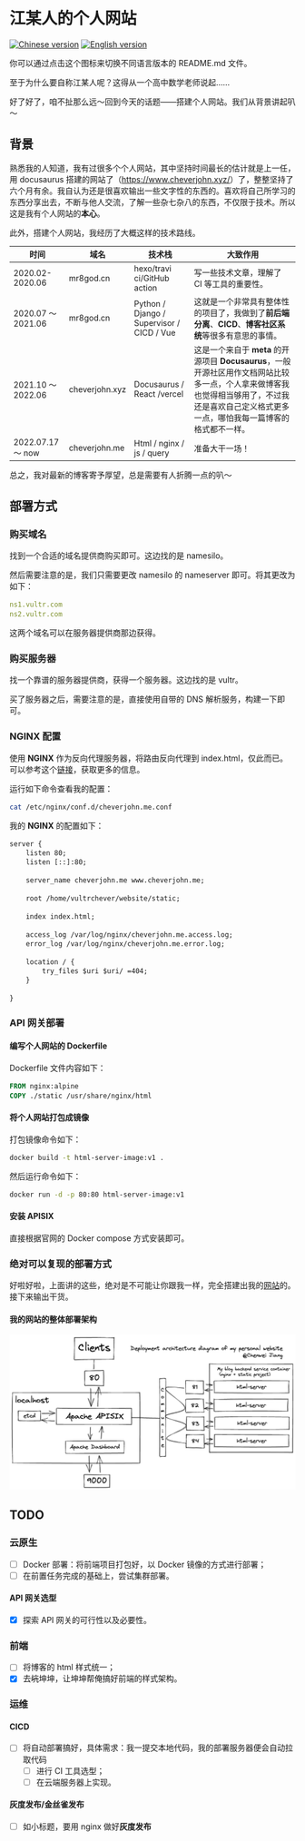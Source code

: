 # 江某人的个人网站

[![Chinese version](http://cdn.mr8god.cn/img/chinese.svg)](README-zh.md)  [![English version](https://cdn.mr8god.cn/img/english.svg)](README.md)

你可以通过点击这个图标来切换不同语言版本的 README.md 文件。

至于为什么要自称江某人呢？这得从一个高中数学老师说起……

好了好了，咱不扯那么远～回到今天的话题——搭建个人网站。我们从背景讲起叭～

## 背景

熟悉我的人知道，我有过很多个个人网站，其中坚持时间最长的估计就是上一任，用 docusaurus 搭建的网站了（<https://www.cheverjohn.xyz/>）了，整整坚持了六个月有余。我自认为还是很喜欢输出一些文字性的东西的。喜欢将自己所学习的东西分享出去，不断与他人交流，了解一些杂七杂八的东西，不仅限于技术。所以这是我有个人网站的**本心**。

此外，搭建个人网站，我经历了大概这样的技术路线。

| 时间  | 域名    | 技术栈 | 大致作用 |
| ------- | --------- | ------ | -------- |
| 2020.02-2020.06 | mr8god.cn | hexo/travi ci/GitHub action   | 写一些技术文章，理解了 CI 等工具的重要性。 |
| 2020.07 ～ 2021.06 | mr8god.cn | Python / Django / Supervisor / CICD / Vue | 这就是一个非常具有整体性的项目了，我做到了**前后端分离**、**CICD**、**博客社区系统**等很多有意思的事情。 |
| 2021.10 ～ 2022.06 | cheverjohn.xyz | Docusaurus / React /vercel | 这是一个来自于 **meta** 的开源项目 **Docusaurus**，一般开源社区用作文档网站比较多一点，个人拿来做博客我也觉得相当够用了，不过我还是喜欢自己定义格式更多一点，哪怕我每一篇博客的格式都不一样。 |
| 2022.07.17 ～ now | cheverjohn.me | Html / nginx / js / query | 准备大干一场！ |

总之，我对最新的博客寄予厚望，总是需要有人折腾一点的叭～

## 部署方式

### 购买域名

找到一个合适的域名提供商购买即可。这边找的是 namesilo。

然后需要注意的是，我们只需要更改 namesilo 的 nameserver 即可。将其更改为如下：

```yaml
ns1.vultr.com
ns2.vultr.com
```

这两个域名可以在服务器提供商那边获得。

### 购买服务器

找一个靠谱的服务器提供商，获得一个服务器。这边找的是 vultr。

买了服务器之后，需要注意的是，直接使用自带的 DNS 解析服务，构建一下即可。

### NGINX 配置

使用 **NGINX** 作为反向代理服务器，将路由反向代理到 index.html，仅此而已。可以参考这个[链接](https://www.vultr.com/zh/docs/how-to-install-and-configure-nginx-on-a-vultr-cloud-server/#:~:text=Encrypt%20guide%20here.-,Configure%20Nginx%20as%20a%20Reverse%20Proxy,-Nginx%20can%20work)，获取更多的信息。

运行如下命令查看我的配置：

```bash
cat /etc/nginx/conf.d/cheverjohn.me.conf
```

我的 **NGINX** 的配置如下：

```nginx
server {
    listen 80;
    listen [::]:80;

    server_name cheverjohn.me www.cheverjohn.me;

    root /home/vultrchever/website/static;

    index index.html;

    access_log /var/log/nginx/cheverjohn.me.access.log;
    error_log /var/log/nginx/cheverjohn.me.error.log;

    location / {
        try_files $uri $uri/ =404;
    }

}
```

### API 网关部署

#### 编写个人网站的 Dockerfile

Dockerfile 文件内容如下：

```dockerfile
FROM nginx:alpine
COPY ./static /usr/share/nginx/html
```

#### 将个人网站打包成镜像

打包镜像命令如下：

```bash
docker build -t html-server-image:v1 .
```

然后运行命令如下：

```bash
docker run -d -p 80:80 html-server-image:v1
```

#### 安装 APISIX

直接根据官网的 Docker compose 方式安装即可。

### 绝对可以复现的部署方式

好啦好啦，上面讲的这些，绝对是不可能让你跟我一样，完全搭建出我的[网站](www.cheverjohn.me)的。接下来输出干货。

#### 我的网站的整体部署架构

![myPersonalWebsiteArch2](assets/excalidraw/myPersonalWebsiteArch3.png)

## TODO

### 云原生

- [ ] Docker 部署：将前端项目打包好，以 Docker 镜像的方式进行部署；
- [ ] 在前置任务完成的基础上，尝试集群部署。

#### API 网关选型

- [x] 探索 API 网关的可行性以及必要性。

### 前端

- [ ] 将博客的 html 样式统一；
- [x] 去~~坑~~坤坤，让坤坤帮俺搞好前端的样式架构。

### 运维

#### CICD

- [ ] 将自动部署搞好，具体需求：我一提交本地代码，我的部署服务器便会自动拉取代码
  - [ ] 进行 CI 工具选型；
  - [ ] 在云端服务器上实现。

#### 灰度发布/金丝雀发布

- [ ] 如小标题，要用 nginx 做好**灰度发布**

